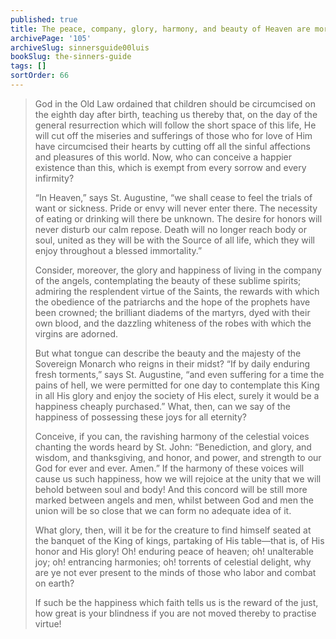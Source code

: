 ```yaml
---
published: true
title: The peace, company, glory, harmony, and beauty of Heaven are more than worth some pains on earth.
archivePage: '105'
archiveSlug: sinnersguide00luis
bookSlug: the-sinners-guide
tags: []
sortOrder: 66
---
```


> God in the Old Law ordained that children should be circumcised on the eighth day after birth, teaching us thereby that, on the day of the general resurrection which will follow the short space of this life, He will cut off the miseries and sufferings of those who for love of Him have circumcised their hearts by cutting off all the sinful affections and pleasures of this world. Now, who can conceive a happier existence than this, which is exempt from every sorrow and every infirmity?
> 
> “In Heaven,” says St. Augustine, “we shall cease to feel the trials of want or sickness. Pride or envy will never enter there. The necessity of eating or drinking will there be unknown. The desire for honors will never disturb our calm repose. Death will no longer reach body or soul, united as they will be with the Source of all life, which they will enjoy throughout a blessed immortality.”
> 
> Consider, moreover, the glory and happiness of living in the company of the angels, contemplating the beauty of these sublime spirits; admiring the resplendent virtue of the Saints, the rewards with which the obedience of the patriarchs and the hope of the prophets have been crowned; the brilliant diadems of the martyrs, dyed with their own blood, and the dazzling whiteness of the robes with which the virgins are adorned.
> 
> But what tongue can describe the beauty and the majesty of the Sovereign Monarch who reigns in their midst? “If by daily enduring fresh torments,” says St. Augustine, “and even suffering for a time the pains of hell, we were permitted for one day to contemplate this King in all His glory and enjoy the society of His elect, surely it would be a happiness cheaply purchased.” What, then, can we say of the happiness of possessing these joys for all eternity?
>
> Conceive, if you can, the ravishing harmony of the celestial voices chanting the words heard by St. John: “Benediction, and glory, and wisdom, and thanksgiving, and honor, and power, and strength to our God for ever and ever. Amen.” If the harmony of these voices will cause us such happiness, how we will rejoice at the unity that we will behold between soul and body! And this concord will be still more marked between angels and men, whilst between God and men the union will be so close that we can form no adequate idea of it.
> 
> What glory, then, will it be for the creature to find himself seated at the banquet of the King of kings, partaking of His table—that is, of His honor and His glory! Oh! enduring peace of heaven; oh! unalterable joy; oh! entrancing harmonies; oh! torrents of celestial delight, why are ye not ever present to the minds of those who labor and combat on earth?
> 
> If such be the happiness which faith tells us is the reward of the just, how great is your blindness if you are not moved thereby to practise virtue!
